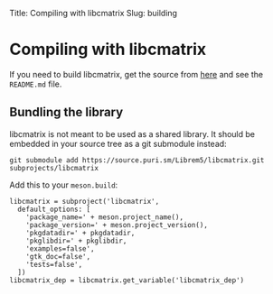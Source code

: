Title: Compiling with libcmatrix
Slug: building

# Compiling with libcmatrix

If you need to build libcmatrix, get the source from
[here](https://source.puri.sm/Librem5/libcmatrix/) and see the `README.md` file.

## Bundling the library

libcmatrix is not meant to be used as a shared library. It should be embedded in your source
tree as a git submodule instead:

```
git submodule add https://source.puri.sm/Librem5/libcmatrix.git subprojects/libcmatrix
```

Add this to your `meson.build`:

```meson
libcmatrix = subproject('libcmatrix',
  default_options: [
    'package_name=' + meson.project_name(),
    'package_version=' + meson.project_version(),
    'pkgdatadir=' + pkgdatadir,
    'pkglibdir=' + pkglibdir,
    'examples=false',
    'gtk_doc=false',
    'tests=false',
  ])
libcmatrix_dep = libcmatrix.get_variable('libcmatrix_dep')
```

